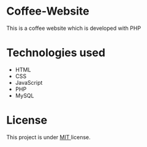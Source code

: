 # Coffee-Website
This is a coffee website which is developed with PHP

# Technologies used
- HTML
- CSS
- JavaScript
- PHP
- MySQL

# License
This project is under <a href="https://github.com/ValentineFernandes/Coffee-Website/blob/main/LICENSE"> MIT </a> license.

